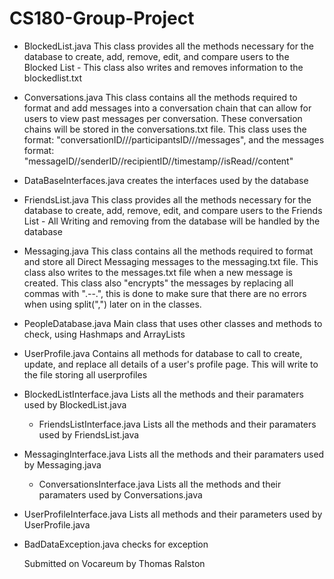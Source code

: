 # CS180-Group-Project
 - BlockedList.java
  This class provides all the methods necessary for the database to create, add, remove, edit, and compare users to the Blocked List - This class also writes and removes information to the blockedlist.txt

- Conversations.java
  This class contains all the methods required to format and add messages into a conversation chain that can allow for users to view past messages per conversation. These conversation chains will be stored in the conversations.txt file. This class uses the format: "conversationID///participantsID///messages", and the messages format: "messageID//senderID//recipientID//timestamp//isRead//content"
  
- DataBaseInterfaces.java
  creates the interfaces used by the database
  
- FriendsList.java
  This class provides all the methods necessary for the database to create, add, remove, edit, and compare users to the Friends List - All Writing and removing from the database will be handled by the database
  
- Messaging.java
  This class contains all the methods required to format and store all Direct Messaging messages to the messaging.txt file. This class also writes to the messages.txt file when a new message is created. This class also "encrypts" the messages by replacing all commas with ".--.", this is done to make sure that there are no errors when using split(",") later on in the classes.
  
- PeopleDatabase.java
  Main class that uses other classes and methods to check, using Hashmaps and ArrayLists
  
- UserProfile.java
   Contains all methods for database to call to create, update, and replace all details of a user's profile page. This will write to the file storing all userprofiles

- BlockedListInterface.java
  Lists all the methods and their paramaters used by BlockedList.java

  - FriendsListInterface.java
  Lists all the methods and their paramaters used by FriendsList.java

- MessagingInterface.java
  Lists all the methods and their paramaters used by Messaging.java

  - ConversationsInterface.java
  Lists all the methods and their paramaters used by Conversations.java

- UserProfileInterface.java
  Lists all methods and their parameters used by UserProfile.java
- BadDataException.java
  checks for exception

  Submitted on Vocareum by Thomas Ralston

